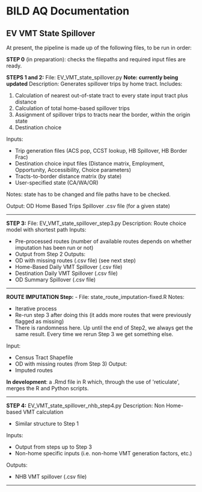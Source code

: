 # BILD AQ Documentation

## EV VMT State Spillover

At present, the pipeline is made up of the following files, to be run in order:

**STEP 0** (in preparation): checks the filepaths and required input files are ready.

**STEPS 1 and 2:** File: EV_VMT_state_spillover.py **Note: currently being updated**
Description: Generates spillover trips by home tract. Includes:
1. Calculation of nearest out-of-state tract to every state input tract plus distance
2. Calculation of total home-based spillover trips 
3. Assignment of spillover trips to tracts near the border, within the origin state
4. Destination choice

Inputs: 
- Trip generation files (ACS pop, CCST lookup, HB Spillover, HB Border Frac)
- Destination choice input files (Distance matrix, Employment, Opportunity, Accessibility, Choice parameters)
- Tracts-to-border distance matrix (by state)
- User-specified state (CA/WA/OR)

Notes: state has to be changed and file paths have to be checked.

Output: OD Home Based Trips Spillover .csv file (for a given state)
_______

**STEP 3:** File: EV_VMT_state_spillover_step3.py
Description: Route choice model with shortest path
Inputs:
- Pre-processed routes (number of available routes depends on whether imputation has been run or not)
- Output from Step 2
Outputs:
- OD with missing routes (.csv file) (see next step)
- Home-Based Daily VMT Spillover (.csv file)
- Destination Daily VMT Spillover (.csv file)
- OD Summary Spillover (.csv file)

________

**ROUTE IMPUTATION Step:** - File: state_route_imputation-fixed.R
Notes:
- Iterative process
- Re-run step 3 after doing this (it adds more routes that were previously flagged as missing)
- There is randomness here. Up until the end of Step2, we always get the same result. 
Every time we rerun Step 3 we get something else.

Input:
- Census Tract Shapefile
- OD with missing routes (from Step 3)
Output:
- Imputed routes

**In development**: a .Rmd file in R which, through the use of 'reticulate', merges the R and Python scripts.
_________

**STEP 4:** EV_VMT_state_spillover_nhb_step4.py
Description: Non Home-based VMT calculation

- Similar structure to Step 1

Inputs:
- Output from steps up to Step 3
- Non-home specific inputs (i.e. non-home VMT generation factors, etc.)

Outputs:
 - NHB VMT spillover (.csv file)
__________

